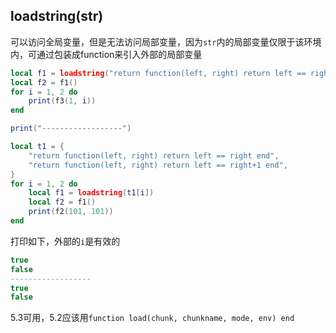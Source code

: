 ## loadstring(str)

可以访问全局变量，但是无法访问局部变量，因为`str`内的局部变量仅限于该环境内，可通过包装成function来引入外部的局部变量

``` lua
local f1 = loadstring("return function(left, right) return left == right end")
local f2 = f1()
for i = 1, 2 do
    print(f3(1, i))
end

print("------------------")

local t1 = {
    "return function(left, right) return left == right end",
    "return function(left, right) return left == right+1 end",
}
for i = 1, 2 do
    local f1 = loadstring(t1[i])
    local f2 = f1()
    print(f2(101, 101))
end
```

打印如下，外部的`i`是有效的

``` lua
true
false
------------------
true
false
```

5.3可用，5.2应该用`function load(chunk, chunkname, mode, env) end`
